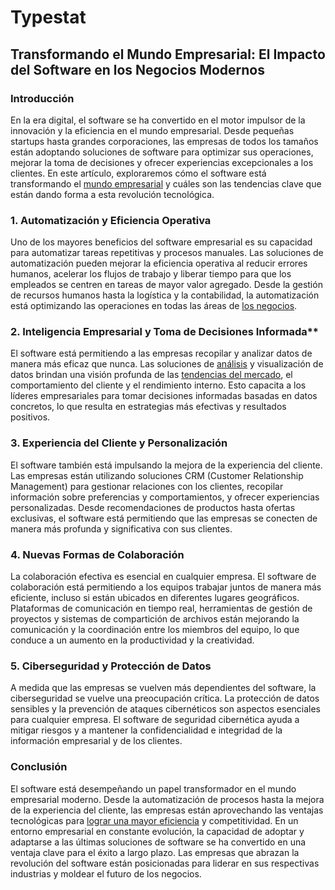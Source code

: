 # Typestat

## Transformando el Mundo Empresarial: El Impacto del Software en los Negocios Modernos

### Introducción

En la era digital, el software se ha convertido en el motor impulsor de la innovación y la eficiencia en el mundo empresarial. Desde pequeñas startups hasta grandes corporaciones, las empresas de todos los tamaños están adoptando soluciones de software para optimizar sus operaciones, mejorar la toma de decisiones y ofrecer experiencias excepcionales a los clientes. En este artículo, exploraremos cómo el software está transformando el [mundo empresarial](https://corporativos.org) y cuáles son las tendencias clave que están dando forma a esta revolución tecnológica.

### 1. Automatización y Eficiencia Operativa

Uno de los mayores beneficios del software empresarial es su capacidad para automatizar tareas repetitivas y procesos manuales. Las soluciones de automatización pueden mejorar la eficiencia operativa al reducir errores humanos, acelerar los flujos de trabajo y liberar tiempo para que los empleados se centren en tareas de mayor valor agregado. Desde la gestión de recursos humanos hasta la logística y la contabilidad, la automatización está optimizando las operaciones en todas las áreas de [los negocios](https://losnegocios.mx).

### 2. Inteligencia Empresarial y Toma de Decisiones Informada**

El software está permitiendo a las empresas recopilar y analizar datos de manera más eficaz que nunca. Las soluciones de [análisis](https://social.msdn.microsoft.com/Profile/CaFran11) y visualización de datos brindan una visión profunda de las [tendencias del mercado](https://agencias.one), el comportamiento del cliente y el rendimiento interno. Esto capacita a los líderes empresariales para tomar decisiones informadas basadas en datos concretos, lo que resulta en estrategias más efectivas y resultados positivos.

### 3. Experiencia del Cliente y Personalización

El software también está impulsando la mejora de la experiencia del cliente. Las empresas están utilizando soluciones CRM (Customer Relationship Management) para gestionar relaciones con los clientes, recopilar información sobre preferencias y comportamientos, y ofrecer experiencias personalizadas. Desde recomendaciones de productos hasta ofertas exclusivas, el software está permitiendo que las empresas se conecten de manera más profunda y significativa con sus clientes.

### 4. Nuevas Formas de Colaboración

La colaboración efectiva es esencial en cualquier empresa. El software de colaboración está permitiendo a los equipos trabajar juntos de manera más eficiente, incluso si están ubicados en diferentes lugares geográficos. Plataformas de comunicación en tiempo real, herramientas de gestión de proyectos y sistemas de compartición de archivos están mejorando la comunicación y la coordinación entre los miembros del equipo, lo que conduce a un aumento en la productividad y la creatividad.

### 5. Ciberseguridad y Protección de Datos

A medida que las empresas se vuelven más dependientes del software, la ciberseguridad se vuelve una preocupación crítica. La protección de datos sensibles y la prevención de ataques cibernéticos son aspectos esenciales para cualquier empresa. El software de seguridad cibernética ayuda a mitigar riesgos y a mantener la confidencialidad e integridad de la información empresarial y de los clientes.

### Conclusión

El software está desempeñando un papel transformador en el mundo empresarial moderno. Desde la automatización de procesos hasta la mejora de la experiencia del cliente, las empresas están aprovechando las ventajas tecnológicas para [lograr una mayor eficiencia](https://quejas.org) y competitividad. En un entorno empresarial en constante evolución, la capacidad de adoptar y adaptarse a las últimas soluciones de software se ha convertido en una ventaja clave para el éxito a largo plazo. Las empresas que abrazan la revolución del software están posicionadas para liderar en sus respectivas industrias y moldear el futuro de los negocios.
